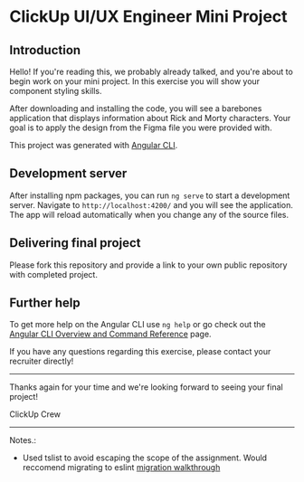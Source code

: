 # ClickUp UI/UX Engineer Mini Project

## Introduction

Hello! If you're reading this, we probably already talked, and you're about to begin work on your mini project. In this exercise you will show your component styling skills.

After downloading and installing the code, you will see a barebones application that displays information about Rick and Morty characters. Your goal is to apply the design from the Figma file you were provided with.

This project was generated with [Angular CLI](https://github.com/angular/angular-cli).

## Development server

After installing npm packages, you can run `ng serve` to start a development server. Navigate to `http://localhost:4200/` and you will see the application. The app will reload automatically when you change any of the source files.

## Delivering final project

Please fork this repository and provide a link to your own public repository with completed project.

## Further help

To get more help on the Angular CLI use `ng help` or go check out the [Angular CLI Overview and Command Reference](https://angular.io/cli) page.

If you have any questions regarding this exercise, please contact your recruiter directly!

---

Thanks again for your time and we're looking forward to seeing your final project!

ClickUp Crew

---

Notes.:

- Used tslist to avoid escaping the scope of the assignment. Would reccomend migrating to eslint [migration walkthrough](https://medium.com/@bhavinmatariya99/painless-migration-of-tslint-to-eslint-angular-b25da240320c)
